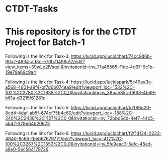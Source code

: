 # CTDT-Tasks

# This repository is for the CTDT Project for Batch-1

Following is the link for Task-3:
https://lucid.app/lucidchart/74cc9d6b-90a7-4934-ad3c-e70b71499a12/edit?view_items=39wLe2lVsqd.&invitationId=inv_71a46565-f1de-4d97-9c1b-19e79a69c9a4

Following is the link for Task-4:
https://lucid.app/lucidspark/5c49ea3e-a568-4601-a9f4-bf7d6b074ea9/edit?viewport_loc=1532%2C-102%2C3780%2C1838%2C0_0&invitationId=inv_38bae85c-0663-4b69-b61a-d3215f61281c

Following is the link for Task-5:
https://lucid.app/lucidchart/b7f86d20-8cd4-4daf-ab5f-674cf75b4c60/edit?viewport_loc=-188%2C-240%2C2438%2C1127%2C0_0&invitationId=inv_72bbd5dd-4ef7-44c5-ab47-378e64b20673

Following is the link for Task-6:
https://lucid.app/lucidchart/f2f1d134-0233-4840-8c66-fbeb67679771/edit?viewport_loc=-412%2C-100%2C3267%2C1553%2C0_0&invitationId=inv_5fe9eac3-5efc-45ad-a9e0-5ec564179736
